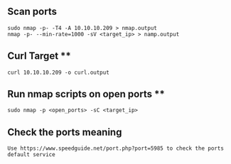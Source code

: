## Scan ports
	
	sudo nmap -p- -T4 -A 10.10.10.209 > nmap.output
	nmap -p- --min-rate=1000 -sV <target_ip> > namp.output

## Curl Target **

	curl 10.10.10.209 -o curl.output

## Run nmap scripts on open ports **

	sudo nmap -p <open_ports> -sC <target_ip>

## Check the ports meaning

	Use https://www.speedguide.net/port.php?port=5985 to check the ports default service
